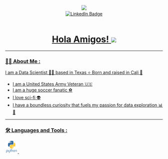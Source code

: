 <div id="header" align="center">
  <img src="https://media.giphy.com/media/4FQMuOKR6zQRO/giphy.gif" width="300"/>
</div>

<div id="badges" align="center">
  <a href="https://www.linkedin.com/in/marcelino-salazar/">
    <img src="https://img.shields.io/badge/LinkedIn-blue?style=for-the-badge&logo=linkedin&logoColor=white" alt="LinkedIn Badge"/>
</div>

<div id="badges" align="center">
  <img src="https://komarev.com/ghpvc/?username=Msalazar2&style=flat-square&color=blue" alt=""/>

  <h1>
  Hola Amigos!
  <img src="https://media.giphy.com/media/hvRJCLFzcasrR4ia7z/giphy.gif" width="30px"/>
</h1>
</div>

---

### 👨‍💻 About Me :
I am a Data Scientist 👨‍🔬 based in Texas ⭐ Born and raised in Cali 🌴

- I am a United States Army Veteran 🇺🇸 
- I am a huge soccer fanatic ⚽
- I love sci-fi 👽
- I have a boundless curiosity that fuels my passion for data exploration 📊🤔

---

### :hammer_and_wrench: Languages and Tools :

<div>
  <img src="https://github.com/devicons/devicon/blob/master/icons/python/python-original-wordmark.svg" title="Java" alt="Java" width="40" height="40"/>&nbsp;
